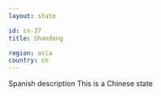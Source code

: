 ```yaml
---
layout: state

id: cn-37
title: Shandong

region: asia
country: cn
---
```

Spanish description
This is a Chinese state